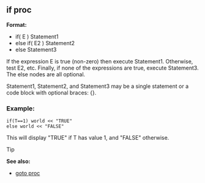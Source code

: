 ## if proc

**Format:**
+   if( E ) Statement1
+   else if( E2 ) Statement2
+   else Statement3

If the expression E is true (non-zero) then execute Statement1.
Otherwise, test E2, etc. Finally, if none of the expressions are true,
execute Statement3. The else nodes are all optional.

Statement1, Statement2, and Statement3 may be a single
statement or a code block with optional braces: {}.
### Example:

```dm
if(T==1) world << "TRUE"
else world << "FALSE"
```
 
This will display "TRUE" if T has value 1, and
"FALSE" otherwise.

> [!TIP] 
> **See also:**
> +   [goto proc](/ref/proc/goto.md) 